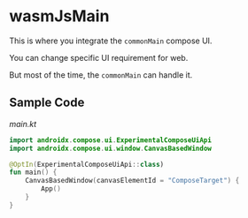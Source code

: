 # wasmJsMain

This is where you integrate the `commonMain` compose UI.

You can change specific UI requirement for web.

But most of the time, the `commonMain` can handle it.

## Sample Code

_main.kt_
```Kotlin
import androidx.compose.ui.ExperimentalComposeUiApi
import androidx.compose.ui.window.CanvasBasedWindow

@OptIn(ExperimentalComposeUiApi::class)
fun main() {
    CanvasBasedWindow(canvasElementId = "ComposeTarget") { 
        App() 
    }
}
```